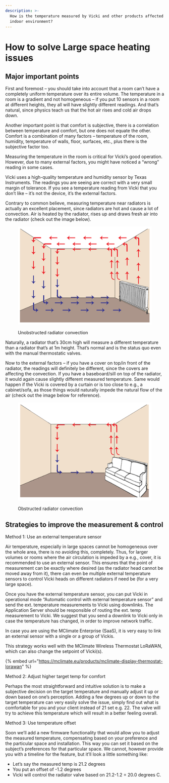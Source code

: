 ```yaml
---
description: >-
  How is the temperature measured by Vicki and other products affected by the
  indoor environment?
---
```


# How to solve Large space heating issues

## Major important points

First and foremost – you should take into account that a room can’t have a completely uniform temperature over its entire volume. The temperature in a room is a gradient and not homogeneous – if you put 10 sensors in a room at different heights, they all will have slightly different readings. And that’s natural, since physics teach us that the hot air rises and cold air drops down.

Another important point is that comfort is subjective, there is a correlation between temperature and comfort, but one does not equate the other. Comfort is a combination of many factors – temperature of the room, humidity, temperature of walls, floor, surfaces, etc., plus there is the subjective factor too.

Measuring the temperature in the room is critical for Vicki’s good operation. However, due to many external factors, you might have noticed a “wrong” reading in some cases.

Vicki uses a high-quality temperature and humidity sensor by Texas Instruments. The readings you are seeing are correct with a very small margin of tolerance. If you see a temperature reading from Vicki that you don’t like – it’s not the device, it’s the external factors.

Contrary to common believe, measuring temperature near radiators is actually an excellent placement, since radiators are hot and cause a lot of convection. Air is heated by the radiator, rises up and draws fresh air into the radiator (check out the image below).

<figure><img src="../.gitbook/assets/image (9).png" alt=""><figcaption><p>Unobstructed radiator convection</p></figcaption></figure>

Naturally, a radiator that’s 30cm high will measure a different temperature than a radiator that’s at 1m height. That’s normal and is the status quo even with the manual thermostatic valves.

Now to the external factors – if you have a cover on top/in front of the radiator, the readings will definitely be different, since the covers are affecting the convection. If you have a baseboard/sill on top of the radiator, it would again cause slightly different measured temperature. Same would happen if the Vicki is covered by a curtain or is too close to e.g., a cabinet/sofa, as those things would naturally impede the natural flow of the air (check out the image below for reference).

<figure><img src="../.gitbook/assets/image (10).png" alt=""><figcaption><p>Obstructed radiator convection</p></figcaption></figure>

## Strategies to improve the measurement & control

Method 1: Use an external temperature sensor

Air temperature, especially in large spaces cannot be homogeneous over the whole area, there is no avoiding this, completely. Thus, for larger volumes or rooms where the air circulation is impeded by a e.g., cover, it is recommended to use an external sensor. This ensures that the point of measurement can be exactly where desired (as the radiator head cannot be moved away from it), there can even be multiple external temperature sensors to control Vicki heads on different radiators if need be (for a very large space).

Once you have the external temperature sensor, you can put Vicki in operational mode “Automatic control with external temperature sensor” and send the ext. temperature measurements to Vicki using downlinks. The Application Server should be responsible of routing the ext. temp measurement to Vicki. We suggest that you send a downlink to Vicki only in case the temperature has changed, in order to improve network traffic.

In case you are using the MClimate Enterprise (SaaS), it is very easy to link an external sensor with a single or a group of Vickis.

This strategy works well with the MClimate Wireless Thermostat LoRaWAN, which can also change the setpoint of Vicki(s).

{% embed url="https://mclimate.eu/products/mclimate-display-thermostat-lorawan" %}

Method 2: Adjust higher target temp for comfort

Perhaps the most straightforward and intuitive solution is to make a subjective decision on the target temperature and manually adjust it up or down based on one’s perception. Adding a few degrees up or down to the target temperature can very easily solve the issue, simply find out what is comfortable for you and your client instead of 21 set e.g. 22. The valve will try to achieve this temperature which will result in a better feeling overall.

Method 3: Use temperature offset

Soon we’ll add a new firmware functionality that would allow you to adjust the measured temperature, compensating based on your preference and the particular space and installation. This way you can set it based on the subject’s preferences for that particular space. We cannot, however provide you with a timeline for the feature, but it’ll look a little something like:

* Let’s say the measured temp is 21.2 degrees
* You put an offset of -1.2 degrees
* Vicki will control the radiator valve based on 21.2-1.2 = 20.0 degrees C.
